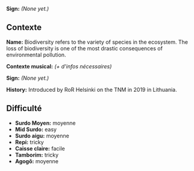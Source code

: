 **Sign:** *(None yet.)*

## Contexte

**Name:** Biodiversity refers to the variety of species in the ecosystem. The
loss of biodiversity is one of the most drastic consequences of environmental
pollution.

**Contexte musical:** *(+ d'infos nécessaires)*

**Sign:** *(None yet.)*

**History:** Introduced by RoR Helsinki on the TNM in 2019 in Lithuania.

## Difficulté

* **Surdo Moyen:** moyenne
* **Mid Surdo:** easy
* **Surdo aigu:** moyenne
* **Repi:** tricky
* **Caisse claire:** facile
* **Tamborim:** tricky
* **Agogô:** moyenne

